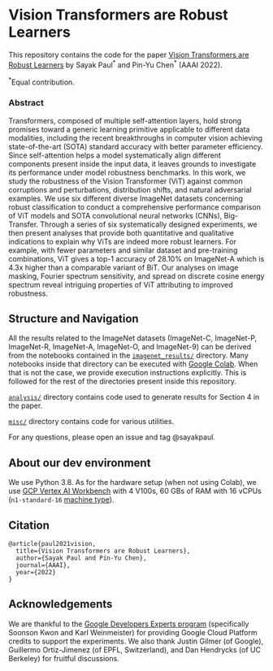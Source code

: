 # Vision Transformers are Robust Learners

This repository contains the code for the paper [Vision Transformers are Robust Learners](https://arxiv.org/abs/2105.07581) by
Sayak Paul<sup>\*</sup> and Pin-Yu Chen<sup>\*</sup> (AAAI 2022).

<sup>\*</sup>Equal contribution.

### Abstract

Transformers, composed of multiple self-attention layers, hold strong promises toward a generic learning primitive applicable to
different data modalities, including the recent breakthroughs in computer vision achieving state-of-the-art (SOTA) standard accuracy with better
parameter efficiency. Since self-attention helps a model systematically align different components present inside the input data, it leaves grounds
to investigate its performance under model robustness benchmarks. In this work, we study the robustness of the Vision Transformer (ViT) against common
corruptions and perturbations, distribution shifts, and natural adversarial examples. We use six different diverse ImageNet datasets concerning robust
classification to conduct a comprehensive performance comparison of ViT models and SOTA convolutional neural networks (CNNs), Big-Transfer. Through a 
series of six systematically designed experiments, we then present analyses that provide both quantitative and qualitative indications to explain why
ViTs are indeed more robust learners. For example, with fewer parameters and similar dataset and pre-training combinations, ViT gives a top-1 accuracy
of 28.10% on ImageNet-A which is 4.3x higher than a comparable variant of BiT. Our analyses on image masking, Fourier spectrum sensitivity, and spread
on discrete cosine energy spectrum reveal intriguing properties of ViT attributing to improved robustness. 

## Structure and Navigation

All the results related to the ImageNet datasets (ImageNet-C, ImageNet-P, ImageNet-R, ImageNet-A, ImageNet-O, and ImageNet-9)
can be derived from the notebooks contained in the [`imagenet_results/`](https://github.com/sayakpaul/robustness-vit/tree/master/imagenet_results)
directory. Many notebooks inside that directory can be executed with [Google Colab](https://colab.research.google.com/). When that is not the
case, we provide execution instructions explicitly. This is followed for the rest of the directories present inside this repository. 

[`analysis/`](https://github.com/sayakpaul/robustness-vit/tree/master/analysis) directory contains code used to generate results for Section 4 in the paper. 

[`misc/`](https://github.com/sayakpaul/robustness-vit/tree/master/misc) directory contains code for various utilities. 

For any questions, please open an issue and tag @sayakpaul.

## About our dev environment

We use Python 3.8. As for the hardware setup (when not using Colab), we use [GCP Vertex AI Workbench](https://cloud.google.com/vertex-ai-workbench) with
4 V100s, 60 GBs of RAM with 16 vCPUs (`n1-standard-16` [machine type](https://cloud.google.com/compute/docs/machine-types)).

## Citation

```
@article{paul2021vision,
  title={Vision Transformers are Robust Learners},
  author={Sayak Paul and Pin-Yu Chen},
  journal={AAAI},
  year={2022}
}
```

## Acknowledgements

We are thankful to the [Google Developers Experts program](https://developers.google.com/programs/experts/) (specifically
Soonson Kwon and Karl Weinmeister) for providing Google Cloud Platform credits to support the experiments. We also
thank Justin Gilmer (of Google), Guillermo Ortiz-Jimenez (of EPFL, Switzerland), and Dan Hendrycks (of UC Berkeley)
for fruitful discussions.
